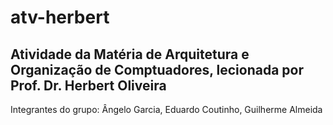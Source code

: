 # atv-herbert

## Atividade da Matéria de Arquitetura e Organização de Comptuadores, lecionada por Prof. Dr. Herbert Oliveira

Integrantes do grupo: Ângelo Garcia, Eduardo Coutinho, Guilherme Almeida
